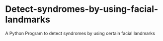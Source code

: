 # Detect-syndromes-by-using-facial-landmarks
A Python Program to detect syndromes by using certain facial landmarks
